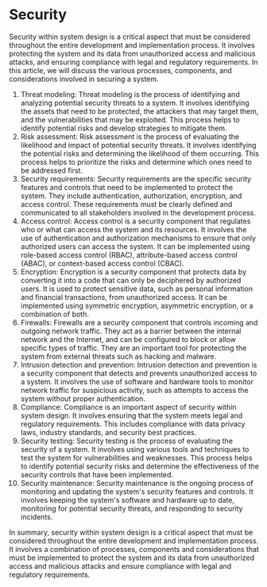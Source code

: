 # Security

Security within system design is a critical aspect that must be considered throughout the entire development and implementation process. It involves protecting the system and its data from unauthorized access and malicious attacks, and ensuring compliance with legal and regulatory requirements. In this article, we will discuss the various processes, components, and considerations involved in securing a system.

1. Threat modeling: Threat modeling is the process of identifying and analyzing potential security threats to a system. It involves identifying the assets that need to be protected, the attackers that may target them, and the vulnerabilities that may be exploited. This process helps to identify potential risks and develop strategies to mitigate them.
2. Risk assessment: Risk assessment is the process of evaluating the likelihood and impact of potential security threats. It involves identifying the potential risks and determining the likelihood of them occurring. This process helps to prioritize the risks and determine which ones need to be addressed first.
3. Security requirements: Security requirements are the specific security features and controls that need to be implemented to protect the system. They include authentication, authorization, encryption, and access control. These requirements must be clearly defined and communicated to all stakeholders involved in the development process.
4. Access control: Access control is a security component that regulates who or what can access the system and its resources. It involves the use of authentication and authorization mechanisms to ensure that only authorized users can access the system. It can be implemented using role-based access control (RBAC), attribute-based access control (ABAC), or context-based access control (CBAC).
5. Encryption: Encryption is a security component that protects data by converting it into a code that can only be deciphered by authorized users. It is used to protect sensitive data, such as personal information and financial transactions, from unauthorized access. It can be implemented using symmetric encryption, asymmetric encryption, or a combination of both.
6. Firewalls: Firewalls are a security component that controls incoming and outgoing network traffic. They act as a barrier between the internal network and the Internet, and can be configured to block or allow specific types of traffic. They are an important tool for protecting the system from external threats such as hacking and malware.
7. Intrusion detection and prevention: Intrusion detection and prevention is a security component that detects and prevents unauthorized access to a system. It involves the use of software and hardware tools to monitor network traffic for suspicious activity, such as attempts to access the system without proper authentication.
8. Compliance: Compliance is an important aspect of security within system design. It involves ensuring that the system meets legal and regulatory requirements. This includes compliance with data privacy laws, industry standards, and security best practices.
9. Security testing: Security testing is the process of evaluating the security of a system. It involves using various tools and techniques to test the system for vulnerabilities and weaknesses. This process helps to identify potential security risks and determine the effectiveness of the security controls that have been implemented.
10. Security maintenance: Security maintenance is the ongoing process of monitoring and updating the system's security features and controls. It involves keeping the system's software and hardware up to date, monitoring for potential security threats, and responding to security incidents.

In summary, security within system design is a critical aspect that must be considered throughout the entire development and implementation process. It involves a combination of processes, components and considerations that must be implemented to protect the system and its data from unauthorized access and malicious attacks and ensure compliance with legal and regulatory requirements.
